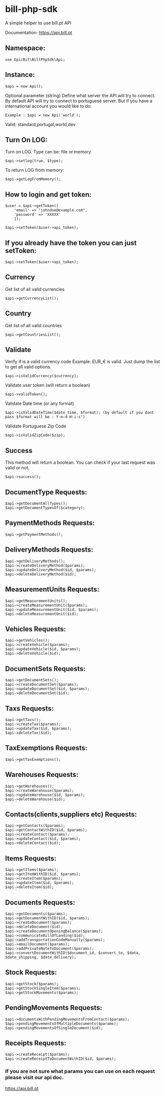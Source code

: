 # bill-php-sdk
A simple helper to use bill.pt API

Documentation:
https://api.bill.pt

## Namespace:
```
use EpicBit\BillPhpSdk\Api;
```

## Instance:
```
$api = new Api();
```
Optional parameter (string)
Define what server the API will try to connect. By default  API will try to connect to portuguese server.
But if you have a international account you would like to do:
```
Example : $api = new Api('world');
```
Valid: standard,portugal,world,dev

## Turn On LOG: 
Turn on LOG. Type can be:
file or memory
```
$api->setlog(true, $type);
```
To return LOG from memory:
```
$api->getLogFromMemory();
```

## How to login and get token:
```
$user = $api->getToken([
	'email' => "johndoe@example.com",
	'password' => 'XXXXX'
	]);

$api->setToken($user->api_token);
```

## If you already have the token you can just setToken:
```
$api->setToken($user->api_token);
```

## Currency
Get list of all valid currencies
```
$api->getCurrencyList();
```

## Country
Get list of all valid countries
```
$api->getCountriesList();
```

## Validate
Verify if is a valid currency code Example: EUR_€ is valid.
Just dump the list to get all valid options.
```
$api->isValidCurrency($currency); 
```
Validate user token (will return a boolean)
```
$api->validToken();
```
Validate Date time (or any format)
```
$api->isValidDateTime($date_time, $format); (by default if you dont pass $format will be : Y-m-d H:i:s")
```
Validate Portuguese Zip Code
```
$api->isValidZipCode($zip);
```

## Success 
This method will return a boolean. 
You can check if your last request was valid or not.
```
$api->success();
```



## DocumentType Requests:
```
$api->getDocumentAllTypes();
$api->getDocumentTypesOf($category);
```

## PaymentMethods Requests:
```
$api->getPaymentMethods();
```

## DeliveryMethods Requests:
```
$api->getDeliveryMethods();
$api->createDeliveryMethod($params);
$api->updateDeliveryMethod($id, $params);
$api->deleteDeliveryMethod($id);
```

## MeasurementUnits Requests:
```
$api->getMeasurementUnits();
$api->createMeasurementUnit($params);
$api->updateMeasurementUnit($id, $params);
$api->deleteMeasurementUnit($id);
```

## Vehicles Requests:
```
$api->getVehicles();
$api->createVehicle($params);
$api->updateVehicle($id, $params);
$api->deleteVehicle($id);
```

## DocumentSets Requests:
```
$api->getDocumentSets();
$api->createDocumentSet($params);
$api->updateDocumentSet($id, $params);
$api->deleteDocumentSet($id);
```

## Taxs Requests:
```
$api->getTaxs();
$api->createTax($params);
$api->updateTax($id, $params);
$api->deleteTax($id);
```

## TaxExemptions Requests:
```
$api->getTaxExemptions();
```

## Warehouses Requests:
```
$api->getWarehouses();
$api->createWarehouse($params);
$api->updateWarehouse($id, $params);
$api->deleteWarehouse($id);
```

## Contacts(clients,suppliers etc) Requests:
```
$api->getContacts($params);
$api->getContactWithID($id, $params);
$api->createContact($params);
$api->updateContact($id, $params);
$api->deleteContact($id);
```

## Items Requests:
```
$api->getItems($params);
$api->getItemWithID($id, $params);
$api->createItem($params);
$api->updateItem($id, $params);
$api->deleteItem($id);
```

## Documents Requests:
```
$api->getDocuments($params);
$api->getDocumentWithID($id, $params);
$api->createDocument($params);
$api->deleteDocument($id);
$api->createDocumentOpeningBalance($params);
$api->communicateBillOfLanding($id);
$api->addTransportationCodeManually($params);
$api->emailDocument($params);
$api->addPrivateNoteToDocument($params);
$api->convertDocumentWithID($document_id, $convert_to, $data, $date_shipping, $date_delivery);
```

## Stock Requests:
```
$api->getStock($params);
$api->getStockSingleItem($params);
$api->getStockMovements($params);
```

## PendingMovements Requests:
```
$api->documentsWithPendingMovementsFromContact($params);
$api->pendingMovementsOfMultipleDocuments($params);
$api->pendingMovementsOfSingleDocument($id);
```

## Receipts Requests:
```
$api->createReceipt($params);
$api->createReceiptToDocumentWithID($id, $params);
```

### If you are not sure what params you can use on each request please visit our api doc.
https://api.bill.pt
